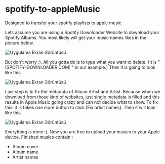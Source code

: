 # spotify-to-appleMusic
Designed to transfer your spotify playlists to apple music.

Lets assume you are using a Spotify Downloader Website to download your Spotify Albums. You most likely will get your music names likes in the picture below.

![Uygulama Ekran Görüntüsü](https://i.postimg.cc/76JngdL4/1.png)

But don't worry :). All you gotta do is to type what you want to delete. (It is "[SPOTIFY-DOWNLOADER.COM] " in our example.) Then it is going to look like this.

![Uygulama Ekran Görüntüsü](https://i.postimg.cc/WzMmyZrf/2.png)

Last step is to fix the metadata of Album Artist and Artist. Because when we download from those kind of websites, just single metadata is filled and this results in Apple Music going crazy and can not decide what to show. To fix thisi it is takes one more button to click (Fix artist names). Then it will look like this.

![Uygulama Ekran Görüntüsü](https://i.postimg.cc/Y2gx05Vf/3.png)

Everything is done :). Now you are free to upload your musics to your Apple device. Finished musics contain :
- Album cover
- Album name
- Artist names
